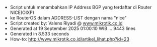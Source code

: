 - Script untuk menambahkan IP Address BGP yang terdaftar di Router NICE(OIXP)
- ke RouterOS dalam ADDRESS-LIST dengan nama "nice"
- Script created by: Valens Riyadi @ www.mikrotik.co.id
- Generated at 19 September 2025 01:00:10 WIB ... 9443 lines
- Generated in 8.533 seconds
- How-to: http://www.mikrotik.co.id/artikel_lihat.php?id=23
